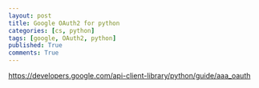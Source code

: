 ```yaml
---
layout: post
title: Google OAuth2 for python
categories: [cs, python]
tags: [google, OAuth2, python]
published: True
comments: True
---
```


https://developers.google.com/api-client-library/python/guide/aaa_oauth
